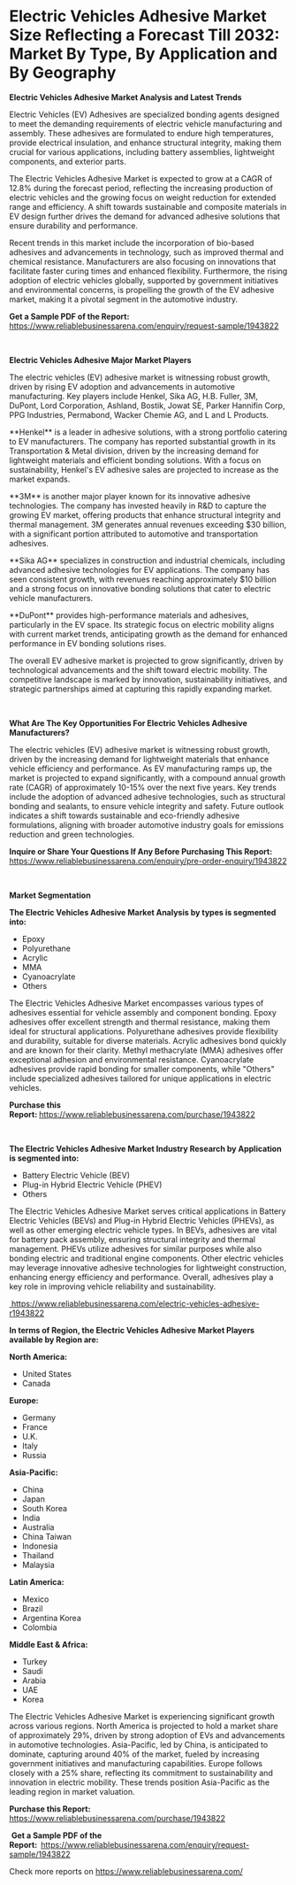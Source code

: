 <p><h1>Electric Vehicles Adhesive Market Size Reflecting a Forecast Till 2032: Market By Type, By Application and By Geography</h1></p><p><strong>Electric Vehicles Adhesive Market Analysis and Latest Trends</strong></p>
<p><p>Electric Vehicles (EV) Adhesives are specialized bonding agents designed to meet the demanding requirements of electric vehicle manufacturing and assembly. These adhesives are formulated to endure high temperatures, provide electrical insulation, and enhance structural integrity, making them crucial for various applications, including battery assemblies, lightweight components, and exterior parts. </p><p>The Electric Vehicles Adhesive Market is expected to grow at a CAGR of 12.8% during the forecast period, reflecting the increasing production of electric vehicles and the growing focus on weight reduction for extended range and efficiency. A shift towards sustainable and composite materials in EV design further drives the demand for advanced adhesive solutions that ensure durability and performance. </p><p>Recent trends in this market include the incorporation of bio-based adhesives and advancements in technology, such as improved thermal and chemical resistance. Manufacturers are also focusing on innovations that facilitate faster curing times and enhanced flexibility. Furthermore, the rising adoption of electric vehicles globally, supported by government initiatives and environmental concerns, is propelling the growth of the EV adhesive market, making it a pivotal segment in the automotive industry.</p></p>
<p><strong>Get a Sample PDF of the Report:&nbsp;</strong> <a href="https://www.reliablebusinessarena.com/enquiry/request-sample/1943822?utm_campaign=3289&utm_medium=2&utm_source=Github&utm_content=ia&utm_term=31032025&utm_id=electric-vehicles-adhesive">https://www.reliablebusinessarena.com/enquiry/request-sample/1943822</a></p>
<p>&nbsp;</p>
<p><strong>Electric Vehicles Adhesive Major Market Players</strong></p>
<p><p>The electric vehicles (EV) adhesive market is witnessing robust growth, driven by rising EV adoption and advancements in automotive manufacturing. Key players include Henkel, Sika AG, H.B. Fuller, 3M, DuPont, Lord Corporation, Ashland, Bostik, Jowat SE, Parker Hannifin Corp, PPG Industries, Permabond, Wacker Chemie AG, and L and L Products.</p><p>**Henkel** is a leader in adhesive solutions, with a strong portfolio catering to EV manufacturers. The company has reported substantial growth in its Transportation & Metal division, driven by the increasing demand for lightweight materials and efficient bonding solutions. With a focus on sustainability, Henkel's EV adhesive sales are projected to increase as the market expands.</p><p>**3M** is another major player known for its innovative adhesive technologies. The company has invested heavily in R&D to capture the growing EV market, offering products that enhance structural integrity and thermal management. 3M generates annual revenues exceeding $30 billion, with a significant portion attributed to automotive and transportation adhesives.</p><p>**Sika AG** specializes in construction and industrial chemicals, including advanced adhesive technologies for EV applications. The company has seen consistent growth, with revenues reaching approximately $10 billion and a strong focus on innovative bonding solutions that cater to electric vehicle manufacturers.</p><p>**DuPont** provides high-performance materials and adhesives, particularly in the EV space. Its strategic focus on electric mobility aligns with current market trends, anticipating growth as the demand for enhanced performance in EV bonding solutions rises.</p><p>The overall EV adhesive market is projected to grow significantly, driven by technological advancements and the shift toward electric mobility. The competitive landscape is marked by innovation, sustainability initiatives, and strategic partnerships aimed at capturing this rapidly expanding market.</p></p>
<p>&nbsp;</p>
<p><strong>What Are The Key Opportunities For Electric Vehicles Adhesive Manufacturers?</strong></p>
<p><p>The electric vehicles (EV) adhesive market is witnessing robust growth, driven by the increasing demand for lightweight materials that enhance vehicle efficiency and performance. As EV manufacturing ramps up, the market is projected to expand significantly, with a compound annual growth rate (CAGR) of approximately 10-15% over the next five years. Key trends include the adoption of advanced adhesive technologies, such as structural bonding and sealants, to ensure vehicle integrity and safety. Future outlook indicates a shift towards sustainable and eco-friendly adhesive formulations, aligning with broader automotive industry goals for emissions reduction and green technologies.</p></p>
<p><strong>Inquire or Share Your Questions If Any Before Purchasing This Report:</strong> <a href="https://www.reliablebusinessarena.com/enquiry/pre-order-enquiry/1943822?utm_campaign=3289&utm_medium=2&utm_source=Github&utm_content=ia&utm_term=31032025&utm_id=electric-vehicles-adhesive">https://www.reliablebusinessarena.com/enquiry/pre-order-enquiry/1943822</a></p>
<p>&nbsp;</p>
<p><strong>Market Segmentation</strong></p>
<p><strong>The Electric Vehicles Adhesive Market Analysis by types is segmented into:</strong></p>
<p><ul><li>Epoxy</li><li>Polyurethane</li><li>Acrylic</li><li>MMA</li><li>Cyanoacrylate</li><li>Others</li></ul></p>
<p><p>The Electric Vehicles Adhesive Market encompasses various types of adhesives essential for vehicle assembly and component bonding. Epoxy adhesives offer excellent strength and thermal resistance, making them ideal for structural applications. Polyurethane adhesives provide flexibility and durability, suitable for diverse materials. Acrylic adhesives bond quickly and are known for their clarity. Methyl methacrylate (MMA) adhesives offer exceptional adhesion and environmental resistance. Cyanoacrylate adhesives provide rapid bonding for smaller components, while "Others" include specialized adhesives tailored for unique applications in electric vehicles.</p></p>
<p><strong>Purchase this Report:&nbsp;</strong><a href="https://www.reliablebusinessarena.com/purchase/1943822?utm_campaign=3289&utm_medium=2&utm_source=Github&utm_content=ia&utm_term=31032025&utm_id=electric-vehicles-adhesive">https://www.reliablebusinessarena.com/purchase/1943822</a></p>
<p>&nbsp;</p>
<p><strong>The Electric Vehicles Adhesive Market Industry Research by Application is segmented into:</strong></p>
<p><ul><li>Battery Electric Vehicle (BEV)</li><li>Plug-in Hybrid Electric Vehicle (PHEV)</li><li>Others</li></ul></p>
<p><p>The Electric Vehicles Adhesive Market serves critical applications in Battery Electric Vehicles (BEVs) and Plug-in Hybrid Electric Vehicles (PHEVs), as well as other emerging electric vehicle types. In BEVs, adhesives are vital for battery pack assembly, ensuring structural integrity and thermal management. PHEVs utilize adhesives for similar purposes while also bonding electric and traditional engine components. Other electric vehicles may leverage innovative adhesive technologies for lightweight construction, enhancing energy efficiency and performance. Overall, adhesives play a key role in improving vehicle reliability and sustainability.</p></p>
<p><a href="https://www.reliablebusinessarena.com/electric-vehicles-adhesive-r1943822?utm_campaign=3289&utm_medium=2&utm_source=Github&utm_content=ia&utm_term=31032025&utm_id=electric-vehicles-adhesive">&nbsp;https://www.reliablebusinessarena.com/electric-vehicles-adhesive-r1943822</a></p>
<p><strong>In terms of Region, the Electric Vehicles Adhesive Market Players available by Region are:</strong></p>
<p>
    <p> <strong> North America: </strong>
        <ul>
            <li>United States</li>
            <li>Canada</li>
        </ul>
        </p> 
    <p> <strong> Europe: </strong>
        <ul>
            <li>Germany</li>
            <li>France</li>
            <li>U.K.</li>
            <li>Italy</li>
            <li>Russia</li>
        </ul>
        </p> 
    <p> <strong> Asia-Pacific: </strong>
        <ul>
            <li>China</li>
            <li>Japan</li>
            <li>South Korea</li>
            <li>India</li>
            <li>Australia</li>
            <li>China Taiwan</li>
            <li>Indonesia</li>
            <li>Thailand</li>
            <li>Malaysia</li>
        </ul>
        </p> 
    <p> <strong> Latin America: </strong>
        <ul>
            <li>Mexico</li>
            <li>Brazil</li>
            <li>Argentina Korea</li>
            <li>Colombia</li>
        </ul>
        </p> 
    <p> <strong> Middle East & Africa: </strong>
        <ul>
            <li>Turkey</li>
            <li>Saudi</li>
            <li>Arabia</li>
            <li>UAE</li>
            <li>Korea</li>
        </ul>
    </p>
    </p>
<p><p>The Electric Vehicles Adhesive Market is experiencing significant growth across various regions. North America is projected to hold a market share of approximately 29%, driven by strong adoption of EVs and advancements in automotive technologies. Asia-Pacific, led by China, is anticipated to dominate, capturing around 40% of the market, fueled by increasing government initiatives and manufacturing capabilities. Europe follows closely with a 25% share, reflecting its commitment to sustainability and innovation in electric mobility. These trends position Asia-Pacific as the leading region in market valuation.</p></p>
<p><strong>Purchase this Report: </strong><a href="https://www.reliablebusinessarena.com/purchase/1943822?utm_campaign=3289&utm_medium=2&utm_source=Github&utm_content=ia&utm_term=31032025&utm_id=electric-vehicles-adhesive">https://www.reliablebusinessarena.com/purchase/1943822</a></p>
<p>&nbsp;<strong>Get a Sample PDF of the Report:&nbsp;&nbsp;</strong><a href="https://www.reliablebusinessarena.com/enquiry/request-sample/1943822?utm_campaign=3289&utm_medium=2&utm_source=Github&utm_content=ia&utm_term=31032025&utm_id=electric-vehicles-adhesive">https://www.reliablebusinessarena.com/enquiry/request-sample/1943822</a></p>
<p><strong></strong></p>
<p>Check more reports on <a href="https://www.reliablebusinessarena.com/?utm_campaign=3289&utm_medium=2&utm_source=Github&utm_content=ia&utm_term=31032025&utm_id=electric-vehicles-adhesive">https://www.reliablebusinessarena.com/</a></p>